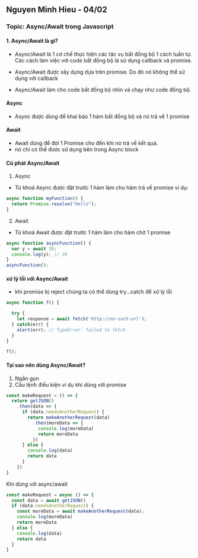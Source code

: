 ## Nguyen Minh Hieu - 04/02

### Topic: Async/Await trong Javascript

#### 1. Async/Await là gì?

- Async/Await là 1 cơ chế thực hiện các tác vụ bất đồng bộ 1 cách tuần tự. Các cách làm việc với code bất đồng bộ là sử dụng callback và promise.
- Async/Await được xây dựng dựa trên promise. Do đó nó không thể sử dụng với callback

- Async/Await làm cho code bất đồng bộ nhìn và chạy như code đồng bộ.
#### Async
- Async được dùng để khai báo 1 hàm bất đồng bộ và nó trả về 1 promise 

#### Await
- Await dùng để đợi 1 Promise cho đến khi nó trả về kết quả.
- nó chỉ có thể được sử dụng bên trong Async block
#### Cú phát Async/Await
1. Async
- Từ khoá Async được đặt trước 1 hàm làm cho hàm trả về promise
ví dụ:
``` javascript
async function myFunction() {
  return Promise.resolve("Hello");
}
```
2. Await
- Từ khoá Await được đặt trước 1 hàm làm cho hàm chờ 1 promise
```javascript
async function asyncFunction() {
  var y = await 20;
  console.log(y); // 20
}
asyncFunction();
```
#### xử lý lỗi với Async/Await
- khi promise bị reject chúng ta có thể dùng try…catch để xử lý lỗi 

```javascript
async function f() {

  try {
    let response = await fetch('http://no-such-url');
  } catch(err) {
    alert(err); // TypeError: failed to fetch
  }
}

f();
```
#### Tại sao nên dùng Async/Await?
1. Ngắn gọn
2. Câu lệnh điều kiện
ví dụ khi dùng với promise

```javascript
const makeRequest = () => {
  return getJSON()
    .then(data => {
      if (data.needsAnotherRequest) {
        return makeAnotherRequest(data)
          .then(moreData => {
            console.log(moreData)
            return moreData
          })
      } else {
        console.log(data)
        return data
      }
    })
}
```

Khi dùng với async/await

```javascript
const makeRequest = async () => {
  const data = await getJSON()
  if (data.needsAnotherRequest) {
    const moreData = await makeAnotherRequest(data);
    console.log(moreData)
    return moreData
  } else {
    console.log(data)
    return data    
  }
}
```
